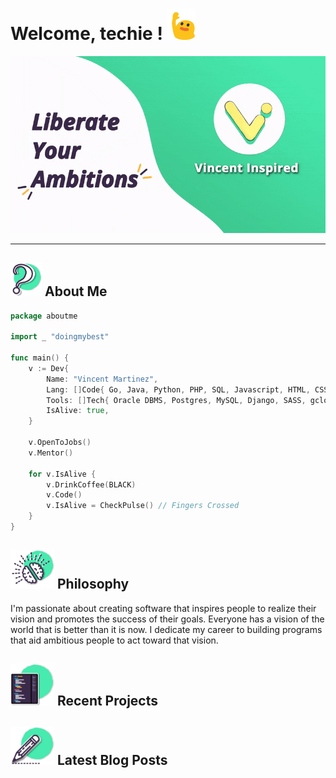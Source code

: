 # Welcome, techie ! <img src="res/blob-emoji.gif" width="45">

<div align="center">
<img src="res/banner.gif">    
</div>

---

## <img src="res/question-icon.svg" width="50"> About Me

```go
package aboutme

import _ "doingmybest"

func main() {
    v := Dev{
        Name: "Vincent Martinez",
        Lang: []Code{ Go, Java, Python, PHP, SQL, Javascript, HTML, CSS },
        Tools: []Tech{ Oracle DBMS, Postgres, MySQL, Django, SASS, gcloud },
        IsAlive: true,
    }

    v.OpenToJobs()
    v.Mentor()

    for v.IsAlive {
        v.DrinkCoffee(BLACK)
        v.Code()
        v.IsAlive = CheckPulse() // Fingers Crossed
    }
}
```

## <img src="res/brain-icon.svg" width="70"> Philosophy

I'm passionate about creating software that inspires people to realize their vision and promotes the success of their goals. Everyone has a vision of the world that is better than it is now. I dedicate my career to building programs that aid ambitious people to act toward that vision.

## <img src="res/ide-icon.svg" width="70"> Recent Projects

## <img src="res/pencil-icon.svg" width="70"> Latest Blog Posts
